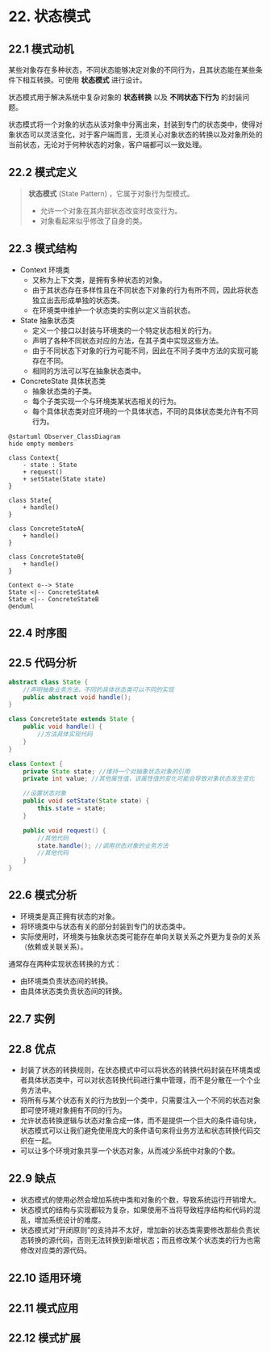 # 22. 状态模式

## 22.1 模式动机

某些对象存在多种状态，不同状态能够决定对象的不同行为，且其状态能在某些条件下相互转换。可使用 **状态模式** 进行设计。

状态模式用于解决系统中复杂对象的 **状态转换** 以及 **不同状态下行为** 的封装问题。

状态模式将一个对象的状态从该对象中分离出来，封装到专门的状态类中，使得对象状态可以灵活变化，对于客户端而言，无须关心对象状态的转换以及对象所处的当前状态，无论对于何种状态的对象，客户端都可以一致处理。

## 22.2 模式定义

> **状态模式** (State Pattern) ，它属于对象行为型模式。
>
> - 允许一个对象在其内部状态改变时改变行为。
> - 对象看起来似乎修改了自身的类。

## 22.3 模式结构

- Context 环境类
  - 又称为上下文类，是拥有多种状态的对象。
  - 由于其状态存在多样性且在不同状态下对象的行为有所不同，因此将状态独立出去形成单独的状态类。
  - 在环境类中维护一个状态类的实例以定义当前状态。
- State 抽象状态类
  - 定义一个接口以封装与环境类的一个特定状态相关的行为。
  - 声明了各种不同状态对应的方法，在其子类中实现这些方法。
  - 由于不同状态下对象的行为可能不同，因此在不同子类中方法的实现可能存在不同。
  - 相同的方法可以写在抽象状态类中。
- ConcreteState 具体状态类
  - 抽象状态类的子类。
  - 每个子类实现一个与环境类某状态相关的行为。
  - 每个具体状态类对应环境的一个具体状态，不同的具体状态类允许有不同行为。

```PlantUML
@startuml Observer_ClassDiagram
hide empty members

class Context{
    - state : State
    + request()
    + setState(State state)
}

class State{
    + handle()
}

class ConcreteStateA{
    + handle()
}

class ConcreteStateB{
    + handle()
}

Context o--> State
State <|-- ConcreteStateA
State <|-- ConcreteStateB
@enduml
```

## 22.4 时序图

## 22.5 代码分析

```JAVA
abstract class State {
    //声明抽象业务方法，不同的具体状态类可以不同的实现
    public abstract void handle();
}
```

```JAVA
class ConcreteState extends State {
    public void handle() {
        //方法具体实现代码
    }
}
```

```JAVA
class Context {
    private State state; //维持一个对抽象状态对象的引用
    private int value; //其他属性值，该属性值的变化可能会导致对象状态发生变化

    //设置状态对象
    public void setState(State state) {
        this.state = state;
    }

    public void request() {
        //其他代码
        state.handle(); //调用状态对象的业务方法
        //其他代码
    }
}
```

## 22.6 模式分析

- 环境类是真正拥有状态的对象。
- 将环境类中与状态有关的部分封装到专门的状态类中。
- 实际使用时，环境类与抽象状态类可能存在单向关联关系之外更为复杂的关系（依赖或关联关系）。

通常存在两种实现状态转换的方式：

- 由环境类负责状态间的转换。
- 由具体状态类负责状态间的转换。

## 22.7 实例

## 22.8 优点

- 封装了状态的转换规则，在状态模式中可以将状态的转换代码封装在环境类或者具体状态类中，可以对状态转换代码进行集中管理，而不是分散在一个个业务方法中。
- 将所有与某个状态有关的行为放到一个类中，只需要注入一个不同的状态对象即可使环境对象拥有不同的行为。
- 允许状态转换逻辑与状态对象合成一体，而不是提供一个巨大的条件语句块，状态模式可以让我们避免使用庞大的条件语句来将业务方法和状态转换代码交织在一起。
- 可以让多个环境对象共享一个状态对象，从而减少系统中对象的个数。

## 22.9 缺点

- 状态模式的使用必然会增加系统中类和对象的个数，导致系统运行开销增大。
- 状态模式的结构与实现都较为复杂，如果使用不当将导致程序结构和代码的混乱，增加系统设计的难度。
- 状态模式对“开闭原则”的支持并不太好，增加新的状态类需要修改那些负责状态转换的源代码，否则无法转换到新增状态；而且修改某个状态类的行为也需修改对应类的源代码。

## 22.10 适用环境

## 22.11 模式应用

## 22.12 模式扩展
